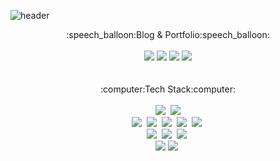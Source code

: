 
<!--
**k1mhyewon/k1mhyewon** is a ✨ _special_ ✨ repository because its `README.md` (this file) appears on your GitHub profile.

Here are some ideas to get you started:

- 🔭 I’m currently working on ...
- 🌱 I’m currently learning ...
- 👯 I’m looking to collaborate on ...
- 🤔 I’m looking for help with ...
- 💬 Ask me about ...
- 📫 How to reach me: ...
- 😄 Pronouns: ...
- ⚡ Fun fact: ...
-->

![header](https://capsule-render.vercel.app/api?type=waving&color=timeGradient&height=300&section=header&text=Welcome&fontSize=90&desc=Hyewon's%20Github%20Profile)


<div align="center">
	:speech_balloon:Blog & Portfolio:speech_balloon:
</div>
<br>
<div align="center">	 
	<a href="https://github.com/k1mhyewon" target="_blank"><img src="https://img.shields.io/badge/Github-181717?style=flat&logo=github&logoColor=white" /></a>
	<a href="https://brissy.tistory.com/" target="_blank"><img src="https://img.shields.io/badge/Tistory Blog-ffb13b?style=flat&logo=tistory&logoColor=white"/></a> 
	<a href="https://medium.com/@kimhy0434" target="_blank"><img src="https://img.shields.io/badge/Medium-lightgray?style=flat&logo=medium&logoColor=white" /></a>
	<a href="https://pushy-paste-a53.notion.site/Kim-Hyewon-6eed17557ee749c9b7a8853d65013a40" target="_blank"><img src="https://img.shields.io/badge/Notion-0769AD?style=flat&logo=notion&logoColor=white"/></a>
	
</div>

<br>
<br>
<div align="center">
	:computer:Tech Stack:computer:
</div>
<br>
<div align="center">
	<img src="https://img.shields.io/badge/Java-007396?style=flat&logo=Conda-Forge&logoColor=white" />&nbsp	
	<img src="https://img.shields.io/badge/Python-3776AB?style=flat&logo=Python&logoColor=white">
	<br>	
	<img src="https://img.shields.io/badge/Javascript-ffb13b?style=flat&logo=javascript&logoColor=white"/></a>&nbsp 
	<img src="https://img.shields.io/badge/HTML5-E34F26?style=flat&logo=HTML5&logoColor=white" />&nbsp
	<img src="https://img.shields.io/badge/CSS3-1572B6?style=flat&logo=CSS3&logoColor=white" />&nbsp	
	<img src="https://img.shields.io/badge/Bootstrap-7952B3?style=flat&logo=Bootstrap&logoColor=white" />&nbsp
	<img src="https://img.shields.io/badge/jQuery-0769AD?style=flat&logo=jQuery&logoColor=white" />&nbsp
	<br>
	<img src="https://img.shields.io/badge/Spring Framework-6DB33F?style=flat&logo=Spring&logoColor=white" />&nbsp
	<img src="https://img.shields.io/badge/SpringBoot-6DB33F?style=flat&logo=SpringBoot&logoColor=white"/></a>&nbsp 
	<img src="https://img.shields.io/badge/Mybatis-F7DF1E?style=flat&logo=mega&logoColor=white" />&nbsp
	<br>	
	<img src="https://img.shields.io/badge/apache tomcat-F8DC75?style=flat&logo=apachetomcat&logoColor=white">
	<img src="https://img.shields.io/badge/Oracle%20SQL-F80000?style=flat&logo=Oracle&logoColor=white" />&nbsp
</div>
<br>
<!--
<div align="center">
	:balloon:About Me:balloon:
</div>
<br>
<div align="center">
	
</div>
-->
